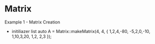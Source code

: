 # Matrix

Example 1 - Matrix Creation

* initiliazer list
auto A = Matrix<int>::makeMatrix(4, 4, { 1,2,4,-80,
                                        -5,2,0,-10,
                                         1,10,3,20,
                                         1,2, 2,3 });